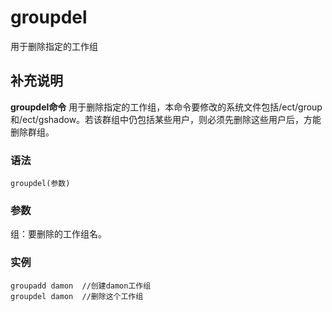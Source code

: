 groupdel
===

用于删除指定的工作组

## 补充说明

**groupdel命令** 用于删除指定的工作组，本命令要修改的系统文件包括/ect/group和/ect/gshadow。若该群组中仍包括某些用户，则必须先删除这些用户后，方能删除群组。

###  语法

```
groupdel(参数)
```

###  参数

组：要删除的工作组名。

###  实例

```
groupadd damon  //创建damon工作组
groupdel damon  //删除这个工作组
```


<!-- Linux命令行搜索引擎：https://jaywcjlove.github.io/linux-command/ -->